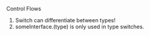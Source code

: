 

Control Flows

1. Switch can differentiate between types!
2. someInterface.(type) is only used in type switches.